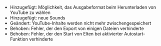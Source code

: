 - Hinzugefügt: Möglichkeit, das Ausgabeformat beim Herunterladen von YouTube zu wählen
- Hinzugefügt: neue Sounds
- Geändert: YouTube-Inhalte werden nicht mehr zwischengespeichert
- Behoben: Fehler, der den Export von einigen Dateien verhinderte
- Behoben: Fehler, der den Start von Elten bei aktivierter Autostart-Funktion verhinderte
